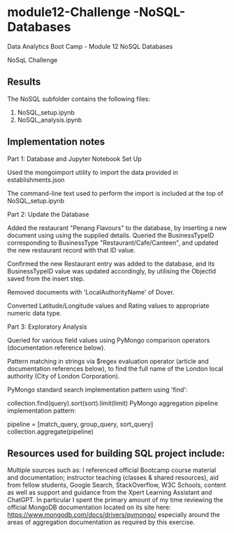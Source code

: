 # module12-Challenge -NoSQL-Databases
Data Analytics Boot Camp - Module 12 NoSQL Databases

NoSqL Challenge

## Results
The NoSQL subfolder contains the following files:

1. NoSQL_setup.ipynb
2. NoSQL_analysis.ipynb

## Implementation notes

Part 1: Database and Jupyter Notebook Set Up

Used the mongoimport utility to import the data provided in establishments.json

The command-line text used to perform the import is included at the top of NoSQL_setup.ipynb

Part 2: Update the Database

Added the restaurant "Penang Flavours" to the database, by inserting a new document using using the supplied details.
Queried the BusinessTypeID corresponding to BusinessType "Restaurant/Cafe/Canteen", and updated the new restaurant 
record with that ID value.

Confirmed the new Restaurant entry was added to the database, and its BusinessTypeID value was updated accordingly, by utilising the ObjectId saved from the insert step.

Removed documents with 'LocalAuthorityName' of Dover.

Converted Latitude/Longitude values and Rating values to appropriate numeric data type.

Part 3: Exploratory Analysis

Queried for various field values using PyMongo comparison operators (documentation reference below).

Pattern matching in strings via $regex evaluation operator (article and documentation references below), to find the full name of the London local authority (City of London Corporation).

PyMongo standard search implementation pattern using 'find':

collection.find(query).sort(sort).limit(limit)
PyMongo aggregation pipeline implementation pattern:

pipeline = [match_query, group_query, sort_query]
collection.aggregate(pipeline)


## Resources used for building SQL project include:

Multiple sources such as: I referenced official Bootcamp course material and documentation; instructor teaching (classes & shared resources), aid from fellow students, Google Search, StackOverflow, W3C Schools, content as well as support and guidance from the Xpert Learning Assistant and ChatGPT. In particular I spent the primary amount of my time reviewing the official MongoDB documentation located on its site here: https://www.mongodb.com/docs/drivers/pymongo/ especially around the areas of aggregation documentation as required by this exercise.

